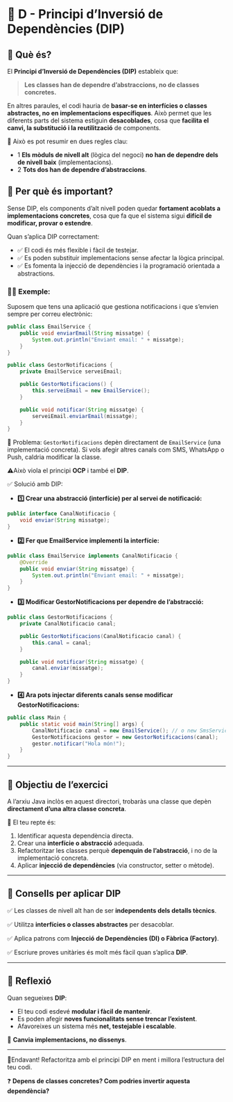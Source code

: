 # 🧲 D - Principi d’Inversió de Dependències (DIP)

## 🧠 Què és?

El **Principi d’Inversió de Dependències (DIP)** estableix que:

> **Les classes han de dependre d’abstraccions, no de classes concretes.**

En altres paraules, el codi hauria de **basar-se en interfícies o classes abstractes, no en implementacions específiques**. Això permet que les diferents parts del sistema estiguin **desacoblades**, cosa que **facilita el canvi, la substitució i la reutilització** de components.

📌 Això es pot resumir en dues regles clau:
- 1 **Els mòduls de nivell alt** (lògica del negoci) **no han de dependre dels de nivell baix** (implementacions).
- 2 **Tots dos han de dependre d’abstraccions**.

## 🚨 Per què és important?
Sense DIP, els components d’alt nivell poden quedar **fortament acoblats a implementacions concretes**, cosa que fa que el sistema sigui **difícil de modificar, provar o estendre**.

Quan s’aplica DIP correctament:

- ✅ El codi és més flexible i fàcil de testejar.
- ✅ Es poden substituir implementacions sense afectar la lògica principal.
- ✅ Es fomenta la injecció de dependències i la programació orientada a abstractions.

### 👩‍🏫 **Exemple:**

Suposem que tens una aplicació que gestiona notificacions i que s’envien sempre per correu electrònic:

```java
public class EmailService {
    public void enviarEmail(String missatge) {
        System.out.println("Enviant email: " + missatge);
    }
}
```
```java
public class GestorNotificacions {
    private EmailService serveiEmail;

    public GestorNotificacions() {
        this.serveiEmail = new EmailService();
    }

    public void notificar(String missatge) {
        serveiEmail.enviarEmail(missatge);
    }
}
```

🔴 Problema:
`GestorNotificacions` depèn directament de `EmailService` (una implementació concreta). Si vols afegir altres canals com SMS, WhatsApp o Push, caldria modificar la classe.

⚠️Això viola el principi **OCP** i també el **DIP**.

✅ Solució amb DIP:

- **1️⃣ Crear una abstracció (interfície) per al servei de notificació:**

```java
public interface CanalNotificacio {
    void enviar(String missatge);
}

```
- **2️⃣ Fer que EmailService implementi la interfície:**

```java
public class EmailService implements CanalNotificacio {
    @Override
    public void enviar(String missatge) {
        System.out.println("Enviant email: " + missatge);
    }
}
```
- **3️⃣ Modificar GestorNotificacions per dependre de l’abstracció:**

```java
public class GestorNotificacions {
    private CanalNotificacio canal;

    public GestorNotificacions(CanalNotificacio canal) {
        this.canal = canal;
    }

    public void notificar(String missatge) {
        canal.enviar(missatge);
    }
}

```
- **4️⃣ Ara pots injectar diferents canals sense modificar GestorNotificacions:**

```java
public class Main {
    public static void main(String[] args) {
        CanalNotificacio canal = new EmailService(); // o new SmsService(), new PushService()...
        GestorNotificacions gestor = new GestorNotificacions(canal);
        gestor.notificar("Hola món!");
    }
}
```
---

## 🎯 Objectiu de l’exercici

A l’arxiu Java inclòs en aquest directori, trobaràs una classe que depèn **directament d’una altra classe concreta**.

🔧 El teu repte és:

1. Identificar aquesta dependència directa.
2. Crear una **interfície o abstracció** adequada.
3. Refactoritzar les classes perquè **depenquin de l’abstracció**, i no de la implementació concreta.
4. Aplicar **injecció de dependències** (via constructor, setter o mètode).
---

## 📌 Consells per aplicar DIP

✅ Les classes de nivell alt han de ser **independents dels detalls tècnics**.

✅ Utilitza **interfícies o classes abstractes** per desacoblar.

✅ Aplica patrons com **Injecció de Dependències (DI) o Fàbrica (Factory)**.

✅ Escriure proves unitàries és molt més fàcil quan s’aplica **DIP**.

---


## 💬 Reflexió

Quan segueixes **DIP**:
- El teu codi esdevé **modular i fàcil de mantenir**.
- Es poden afegir **noves funcionalitats sense trencar l’existent**.
- Afavoreixes un sistema més **net, testejable i escalable**.

🔁 **Canvia implementacions, no dissenys**.

---

🚀Endavant! Refactoritza amb el principi DIP en ment i millora l’estructura del teu codi.

❓ **Depens de classes concretes? Com podries invertir aquesta dependència?**
 


